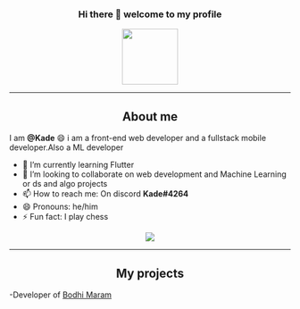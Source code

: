 <h3 align='center'> Hi there 👋 welcome to my profile</h3>

<div id="header" align="center">
  <img src="https://media.giphy.com/media/M9gbBd9nbDrOTu1Mqx/giphy.gif" width="100"/>
</div>

---
<h2 align='center'>About me </h2>

 I am **@Kade** 😄 i am a front-end web developer and a fullstack mobile developer.Also a ML developer

- 🌱 I’m currently learning Flutter
- 👯 I’m looking to collaborate on web development and Machine Learning or ds and algo projects
- 📫 How to reach me: On discord **Kade#4264**
- 😄 Pronouns: he/him
- ⚡ Fun fact: I play chess

<div id="header" align="center">
  <img src="https://cdn.dribbble.com/users/1292677/screenshots/6139167/media/5387dc7e035b3efe9d94516044de66a4.gif"/>
</div>

---

<h2 align='center'>My projects</h2>
-Developer of <a href='https://bodhimaram.in/'>Bodhi Maram</a>